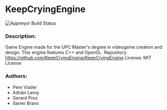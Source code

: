 # KeepCryingEngine

<img alt="Appveyor Build Status"
       src="https://ci.appveyor.com/api/projects/status/github/keepcryingengine?branch=master&svg=true"/>

### Description:

Game Engine made for the UPC Master's degree in videogame creation and design. This engine features C++ and OpenGL.
Repository: https://github.com/KeepCryingEngine/KeepCryingEngine
License: MIT License

### Authors:

 - Pere Viader  
 - Adrián Leroy  
 - Gerard Pros  
 - Xavier Bravo
